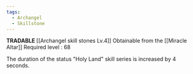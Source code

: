 ```yaml
---
tags:
  - Archangel
  - Skillstone
---
```

**TRADABLE**
[[Archangel skill stones Lv.4]]
Obtainable from the [[Miracle Altar]]
Required level : 68

The duration of the status "Holy Land" skill series is increased by 4 seconds.